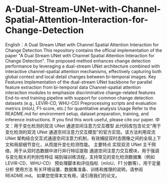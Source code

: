 # A-Dual-Stream-UNet-with-Channel-Spatial-Attention-Interaction-for-Change-Detection

English：A Dual Stream UNet with Channel Spatial Attention Interaction for Change Detection
This repository contains the official implementation of the paper "A Dual Stream UNet with Channel Spatial Attention Interaction for Change Detection". The proposed method enhances change detection performance by leveraging a dual-stream UNet architecture combined with interactive channel-spatial attention mechanisms, effectively capturing both global context and local detail changes between bi-temporal images.
Key Features
Implementation of the dual-stream UNet backbone for parallel feature extraction from bi-temporal data
Channel-spatial attention interaction modules to emphasize discriminative change-related features
End-to-end training pipeline with support for common change detection datasets (e.g., LEVIR-CD, WHU-CD)
Preprocessing scripts and evaluation metrics (mIoU, F1-score, etc.) for quantitative analysis
Usage
Refer to the README.md for environment setup, dataset preparation, training, and inference instructions.
If you find this work useful, please cite our paper.
中文：用于变化检测的双流 UNet 通道空间注意力交互模型 此代码库包含论文“用于变化检测的双流 UNet 通道空间注意力交互模型”的官方实现。该方法利用双流 UNet 架构结合交互式通道空间注意力机制，有效捕捉双时态图像之间的全局上下文和局部细节变化，从而提升变化检测性能。 主要特点 实现双流 UNet 主干网络，用于从双时态数据中进行并行特征提取 通道空间注意力交互模块，用于强调与变化相关的判别性特征 端到端训练流程，支持常见的变化检测数据集（例如 LEVIR-CD、WHU-CD） 预处理脚本和评估指标（mIoU、F1 分数等），用于定量分析 使用方法 有关环境设置、数据集准备、训练和推理的说明，请参阅README.md。 如果您觉得本文有用，请引用我们的论文。
